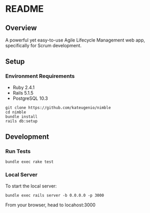 # README

## Overview

A powerful yet easy-to-use Agile Lifecycle Management web app, specifically for Scrum development.

## Setup

### Environment Requirements
* Ruby 2.4.1
* Rails 5.1.5
* PostgreSQL 10.3
```
git clone https://github.com/kateugenio/nimble
cd nimble
bundle install
rails db:setup
```


## Development

### Run Tests
```
bundle exec rake test
```

### Local Server

To start the local server:
```
bundle exec rails server -b 0.0.0.0 -p 3000
````
From your browser, head to locahost:3000